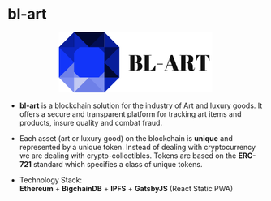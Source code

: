 bl-art
=========

<p align="center">
  <img src="logo.png" width="60%"/>
</p>

- **bl-art** is a blockchain solution for the industry of Art and luxury goods. 
It offers a secure and transparent platform for tracking art items and products,
insure quality and combat fraud.<br>

- Each asset (art or luxury good) on the blockchain is **unique** and represented by a 
unique token. Instead of dealing with cryptocurrency we are dealing with 
crypto-collectibles. Tokens are based on the **ERC-721** standard which specifies 
a class of unique tokens.

- Technology Stack: <br>
**Ethereum** + **BigchainDB** + **IPFS** + **GatsbyJS** (React Static PWA)